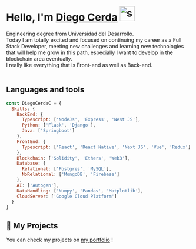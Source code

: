 # **Hello, I'm [Diego Cerda](https://www.linkedin.com/in/diegocerdacelis/)** <img width="40" src="https://user-images.githubusercontent.com/76783198/182454378-115c3a2e-50cc-490e-85f0-fbdfab7f36ba.gif" alt="say_hi">

Engineering degree from Universidad del Desarrollo.   <br>
Today I am totally excited and focused on continuing my career as a Full Stack Developer, meeting new challenges and learning new technologies that will help me grow in this path, especially I want to develop in the blockchain area eventually. <br>
I really like everything that is Front-end as well as Back-end.<br>
<br>

## Languages and tools
```js
const DiegoCerdaC = {
  Skills: {
    BackEnd: {
      Typescript: ['NodeJs', 'Express', 'Nest JS'],
      Python: ['Flask', 'Django'],
      Java: ['Springboot']
    },
    FrontEnd: {
      Typescript: ['React', 'React Native', 'Next JS', 'Vue', 'Redux']
    },
    Blockchain: ['Solidity', 'Ethers', 'Web3'],
    Database: {
      Relational: ['Postgres', 'MySQL'],
      NoRelational: ['MongoDB', 'Firebase']
    },
    AI: ['Autogen'],
    DataHandling: ['Numpy', 'Pandas', 'Matplotlib'],
    CloudServer: ['Google Cloud Platform']
  }
}
```

## 📌 My Projects
You can check my projects on [my portfolio](https://xxmb-portfolio.xyz) ! 

<!--
**DiegoCerdaC/DiegoCerdaC** is a ✨ _special_ ✨ repository because its `README.md` (this file) appears on your GitHub profile.

Here are some ideas to get you started:

- 🔭 I’m currently working on ...
- 🌱 I’m currently learning ...
- 👯 I’m looking to collaborate on ...
- 🤔 I’m looking for help with ...
- 💬 Ask me about ...
- 📫 How to reach me: ...
- 😄 Pronouns: ...
- ⚡ Fun fact: ...
-->

